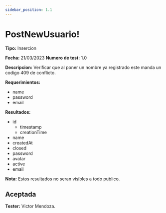 ```yaml
---
sidebar_position: 1.1
---
```


# PostNewUsuario!

**Tipo:** Insercion

**Fecha:** 21/03/2023  **Numero de test:** 1.0

**Descripcion:** Verificar que al poner un nombre ya registrado este manda un codigo 409 de conflicto.

**Requerimientos:** 
- name
- password
- email 

**Resultados:**
- id
    - timestamp
    - creationTime
- name
- createdAt
- closed
- password
- avatar
- active
- email 

**Nota:** Estos resultados no seran visibles a todo publico.

## Aceptada

**Tester:** Victor Mendoza.